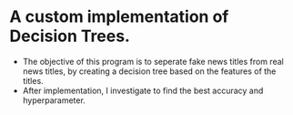 # A custom implementation of Decision Trees.
- The objective of this program is to seperate fake news titles from real news titles, by creating a decision tree based on the features of the titles.
- After implementation, I investigate to find the best accuracy and hyperparameter.
